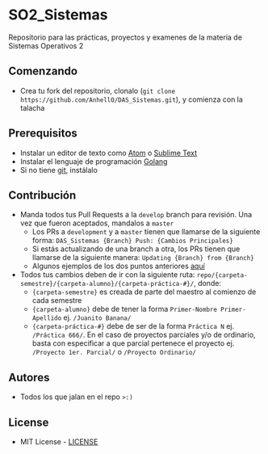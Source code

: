# SO2_Sistemas

Repositorio para las prácticas, proyectos y examenes de la materia de Sistemas Operativos 2

## Comenzando

- Crea tu fork del repositorio, clonalo (`git clone https://github.com/AnhellO/DAS_Sistemas.git`), y comienza con la talacha

## Prerequisitos

- Instalar un editor de texto como [Atom](https://atom.io/) o [Sublime Text](https://www.sublimetext.com/)
- Instalar el lenguaje de programación [Golang](https://golang.org/)
- Si no tiene [git](https://git-scm.com/), instálalo

## Contribución

- Manda todos tus Pull Requests a la `develop` branch para revisión. Una vez que fueron aceptados, mandalos a `master`
  - Los PRs a `development` y a `master` tienen que llamarse de la siguiente forma: `DAS_Sistemas {Branch} Push: {Cambios Principales}`
  - Si estás actualizando de una branch a otra, los PRs tienen que llamarse de la siguiente manera: `Updating {Branch} from {Branch}`
  - Algunos ejemplos de los dos puntos anteriores [aquí](https://github.com/AnhellO/DAS_Sistemas/pulls?q=is%3Apr+is%3Aclosed)
- Todos tus cambios deben de ir con la siguiente ruta: `repo/{carpeta-semestre}/{carpeta-alumno}/{carpeta-práctica-#}/`, donde:
  - `{carpeta-semestre}` es creada de parte del maestro al comienzo de cada semestre
  - `{carpeta-alumno}` debe de tener la forma `Primer-Nombre Primer-Apellido` ej. `/Juanito Banana/`
  - `{carpeta-práctica-#}` debe de ser de la forma `Práctica N` ej. `/Práctica 666/`. En el caso de proyectos parciales y/o de ordinario, basta con especificar a que parcial pertenece el proyecto ej. `/Proyecto 1er. Parcial/` o `/Proyecto Ordinario/`

## Autores

- Todos los que jalan en el repo `>:)`

## License

- MIT License - [LICENSE](LICENSE)